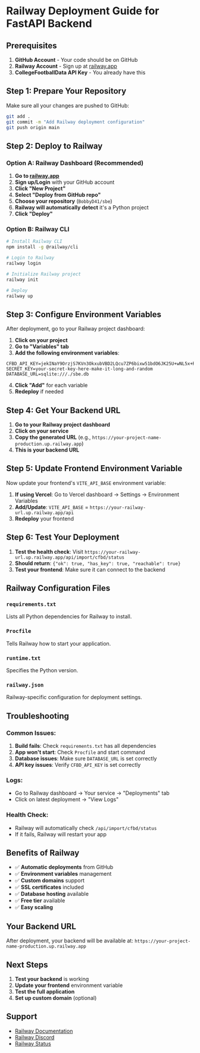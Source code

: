 # Railway Deployment Guide for FastAPI Backend

## Prerequisites

1. **GitHub Account** - Your code should be on GitHub
2. **Railway Account** - Sign up at [railway.app](https://railway.app)
3. **CollegeFootballData API Key** - You already have this

## Step 1: Prepare Your Repository

Make sure all your changes are pushed to GitHub:
```bash
git add .
git commit -m "Add Railway deployment configuration"
git push origin main
```

## Step 2: Deploy to Railway

### Option A: Railway Dashboard (Recommended)

1. **Go to [railway.app](https://railway.app)**
2. **Sign up/Login** with your GitHub account
3. **Click "New Project"**
4. **Select "Deploy from GitHub repo"**
5. **Choose your repository** (`BobbyD41/sbe`)
6. **Railway will automatically detect** it's a Python project
7. **Click "Deploy"**

### Option B: Railway CLI

```bash
# Install Railway CLI
npm install -g @railway/cli

# Login to Railway
railway login

# Initialize Railway project
railway init

# Deploy
railway up
```

## Step 3: Configure Environment Variables

After deployment, go to your Railway project dashboard:

1. **Click on your project**
2. **Go to "Variables" tab**
3. **Add the following environment variables**:

```
CFBD_API_KEY=jekINaY9OrzjS7KVn3OkxubVBD2LQcu7ZP6bixw51bdO6JK25U+wNL5x+RY8AScq
SECRET_KEY=your-secret-key-here-make-it-long-and-random
DATABASE_URL=sqlite:///./sbe.db
```

4. **Click "Add"** for each variable
5. **Redeploy** if needed

## Step 4: Get Your Backend URL

1. **Go to your Railway project dashboard**
2. **Click on your service**
3. **Copy the generated URL** (e.g., `https://your-project-name-production.up.railway.app`)
4. **This is your backend URL**

## Step 5: Update Frontend Environment Variable

Now update your frontend's `VITE_API_BASE` environment variable:

1. **If using Vercel**: Go to Vercel dashboard → Settings → Environment Variables
2. **Add/Update**: `VITE_API_BASE` = `https://your-railway-url.up.railway.app/api`
3. **Redeploy** your frontend

## Step 6: Test Your Deployment

1. **Test the health check**: Visit `https://your-railway-url.up.railway.app/api/import/cfbd/status`
2. **Should return**: `{"ok": true, "has_key": true, "reachable": true}`
3. **Test your frontend**: Make sure it can connect to the backend

## Railway Configuration Files

### `requirements.txt`
Lists all Python dependencies for Railway to install.

### `Procfile`
Tells Railway how to start your application.

### `runtime.txt`
Specifies the Python version.

### `railway.json`
Railway-specific configuration for deployment settings.

## Troubleshooting

### Common Issues:

1. **Build fails**: Check `requirements.txt` has all dependencies
2. **App won't start**: Check `Procfile` and start command
3. **Database issues**: Make sure `DATABASE_URL` is set correctly
4. **API key issues**: Verify `CFBD_API_KEY` is set correctly

### Logs:
- Go to Railway dashboard → Your service → "Deployments" tab
- Click on latest deployment → "View Logs"

### Health Check:
- Railway will automatically check `/api/import/cfbd/status`
- If it fails, Railway will restart your app

## Benefits of Railway

- ✅ **Automatic deployments** from GitHub
- ✅ **Environment variables** management
- ✅ **Custom domains** support
- ✅ **SSL certificates** included
- ✅ **Database hosting** available
- ✅ **Free tier** available
- ✅ **Easy scaling**

## Your Backend URL

After deployment, your backend will be available at:
`https://your-project-name-production.up.railway.app`

## Next Steps

1. **Test your backend** is working
2. **Update your frontend** environment variable
3. **Test the full application**
4. **Set up custom domain** (optional)

## Support

- [Railway Documentation](https://docs.railway.app/)
- [Railway Discord](https://discord.gg/railway)
- [Railway Status](https://status.railway.app/)
